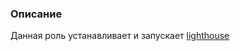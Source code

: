 ### Описание
Данная роль устанавливает и запускает [lighthouse](https://github.com/VKCOM/lighthouse.git)